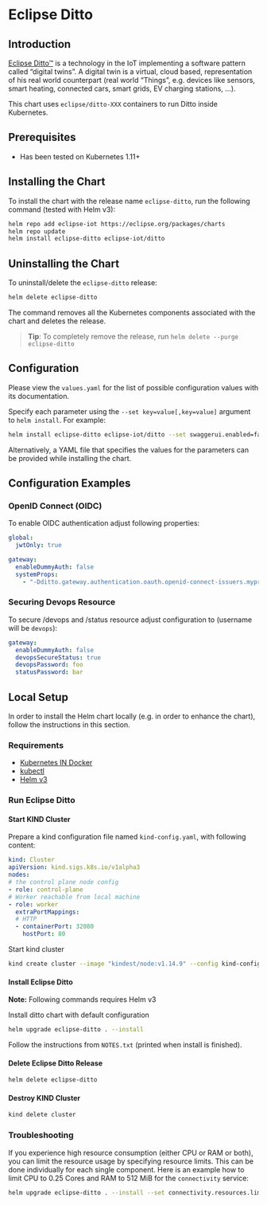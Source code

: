 # Eclipse Ditto

## Introduction

[Eclipse Ditto™](https://www.eclipse.org/ditto/) is a technology in the IoT implementing a software pattern 
called “digital twins”. A digital twin is a virtual, cloud based, representation of his real world counterpart 
(real world “Things”, e.g. devices like sensors, smart heating, connected cars, smart grids, EV charging stations, …).

This chart uses `eclipse/ditto-XXX` containers to run Ditto inside Kubernetes.

## Prerequisites

* Has been tested on Kubernetes 1.11+

## Installing the Chart

To install the chart with the release name `eclipse-ditto`, run the following command (tested with Helm v3):

```bash
helm repo add eclipse-iot https://eclipse.org/packages/charts
helm repo update
helm install eclipse-ditto eclipse-iot/ditto
```

## Uninstalling the Chart

To uninstall/delete the `eclipse-ditto` release:

```bash
helm delete eclipse-ditto
```

The command removes all the Kubernetes components associated with the chart and deletes the release.

> **Tip**: To completely remove the release, run `helm delete --purge eclipse-ditto`

## Configuration

Please view the `values.yaml` for the list of possible configuration values with its documentation.

Specify each parameter using the `--set key=value[,key=value]` argument to `helm install`. For example:

```bash
helm install eclipse-ditto eclipse-iot/ditto --set swaggerui.enabled=false
```

Alternatively, a YAML file that specifies the values for the parameters can be provided while installing the chart.

## Configuration Examples

### OpenID Connect (OIDC)

To enable OIDC authentication adjust following properties:

```yaml
global:
  jwtOnly: true

gateway:
  enableDummyAuth: false
  systemProps:
    - "-Dditto.gateway.authentication.oauth.openid-connect-issuers.myprovider=openid-connect.onelogin.com/oidc"
```

### Securing Devops Resource

To secure /devops and /status resource adjust configuration to (username will be `devops`):

```yaml
gateway:
  enableDummyAuth: false
  devopsSecureStatus: true
  devopsPassword: foo
  statusPassword: bar
```

## Local Setup

In order to install the Helm chart locally (e.g. in order to enhance the chart), follow the instructions in this section.

### Requirements

* [Kubernetes IN Docker](https://github.com/kubernetes-sigs/kind)
* [kubectl](https://kubernetes.io/docs/tasks/kubectl/install/)
* [Helm v3](https://docs.helm.sh/using_helm/#installing-helm)

### Run Eclipse Ditto

#### Start KIND Cluster

Prepare a kind configuration file named `kind-config.yaml`, with following content:

```yaml
kind: Cluster
apiVersion: kind.sigs.k8s.io/v1alpha3
nodes:
# the control plane node config
- role: control-plane
# Worker reachable from local machine
- role: worker
  extraPortMappings:
  # HTTP
  - containerPort: 32080
    hostPort: 80
```

Start kind cluster

```bash
kind create cluster --image "kindest/node:v1.14.9" --config kind-config.yaml
```

#### Install Eclipse Ditto

**Note:** Following commands requires Helm v3

Install ditto chart with default configuration

```bash
helm upgrade eclipse-ditto . --install
```

Follow the instructions from `NOTES.txt` (printed when install is finished).

#### Delete Eclipse Ditto Release

```bash
helm delete eclipse-ditto
```

#### Destroy KIND Cluster

```bash
kind delete cluster
```

### Troubleshooting

If you experience high resource consumption (either CPU or RAM or both), you can limit the resource usage by
specifying resource limits.
This can be done individually for each single component.
Here is an example how to limit CPU to 0.25 Cores and RAM to 512 MiB for the `connectivity` service:

```bash
helm upgrade eclipse-ditto . --install --set connectivity.resources.limits.cpu=0.25 --set connectivity.resources.limits.memory=512Mi
```
